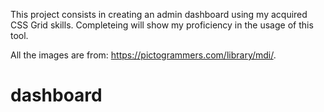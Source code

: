 This project consists in creating an admin dashboard using my acquired CSS Grid skills. Completeing will show my proficiency in the usage of this tool.

All the images are from: https://pictogrammers.com/library/mdi/.
# dashboard